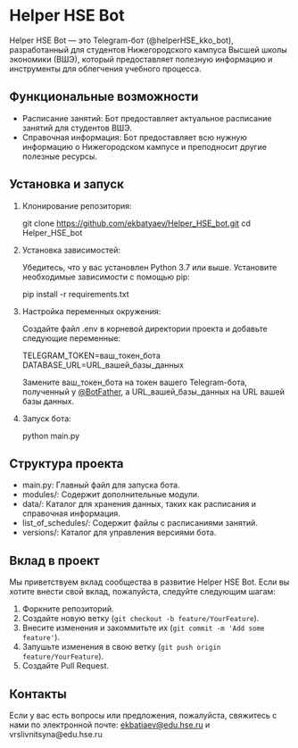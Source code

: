 # Helper HSE Bot 

Helper HSE Bot — это Telegram-бот (@helperHSE_kko_bot), разработанный для студентов Нижегородского кампуса Высшей школы экономики (ВШЭ), который предоставляет полезную информацию и инструменты для облегчения учебного процесса.

## Функциональные возможности

- Расписание занятий: Бот предоставляет актуальное расписание занятий для студентов ВШЭ.
- Справочная информация: Бот предоставляет всю нужную информацию о Нижегородском кампусе и преподносит другие полезные ресурсы.

## Установка и запуск

1. Клонирование репозитория:

   
   git clone https://github.com/ekbatyaev/Helper_HSE_bot.git
   cd Helper_HSE_bot
   

2. Установка зависимостей:

   Убедитесь, что у вас установлен Python 3.7 или выше. Установите необходимые зависимости с помощью pip:

   
   pip install -r requirements.txt
   

3. Настройка переменных окружения:

   Создайте файл .env в корневой директории проекта и добавьте следующие переменные:

   
   TELEGRAM_TOKEN=ваш_токен_бота
   DATABASE_URL=URL_вашей_базы_данных
   

   Замените ваш_токен_бота на токен вашего Telegram-бота, полученный у [@BotFather](https://t.me/BotFather), а URL_вашей_базы_данных на URL вашей базы данных.

4. Запуск бота:

   
   python main.py
   

## Структура проекта

- main.py: Главный файл для запуска бота.
- modules/: Содержит дополнительные модули.
- data/: Каталог для хранения данных, таких как расписания и справочная информация.
- list_of_schedules/: Содержит файлы с расписаниями занятий.
- versions/: Каталог для управления версиями бота.

## Вклад в проект

Мы приветствуем вклад сообщества в развитие Helper HSE Bot. Если вы хотите внести свой вклад, пожалуйста, следуйте следующим шагам:

1. Форкните репозиторий.
2. Создайте новую ветку (`git checkout -b feature/YourFeature`).
3. Внесите изменения и закоммитьте их (`git commit -m 'Add some feature'`).
4. Запушьте изменения в свою ветку (`git push origin feature/YourFeature`).
5. Создайте Pull Request.


## Контакты

Если у вас есть вопросы или предложения, пожалуйста, свяжитесь с нами по электронной почте: [ekbatiaev@edu.hse.ru](mailto\:ekbatiaev@edu.hse.ru) и vrslivnitsyna\@edu.hse.ru

